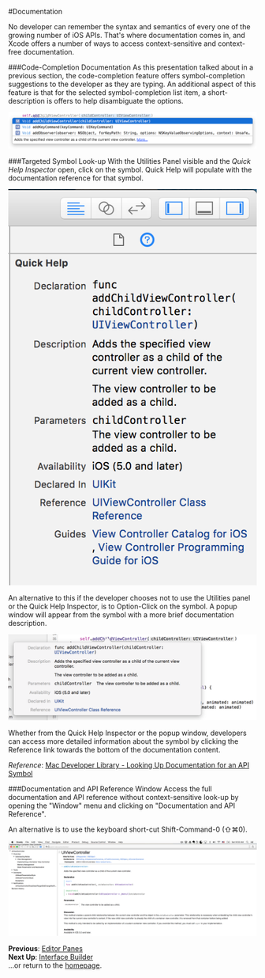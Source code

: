 #Documentation  

No developer can remember the syntax and semantics of every one of the growing number of iOS APIs. That's where documentation comes in, and Xcode offers a number of ways to access context-sensitive and context-free documentation.

###Code-Completion Documentation
As this presentation talked about in a previous section, the code-completion feature offers symbol-completion suggestions to the developer as they are typing. An additional aspect of this feature is that for the selected symbol-completion list item, a short-description is offers to help disambiguate the options.

![documentation-code-completion](images/documentation-code-completion.png)

###Targeted Symbol Look-up
With the Utilities Panel visible and the *Quick Help Inspector* open, click on the symbol. Quick Help will populate with the documentation reference for that symbol.

![documentation-quick-help-inspector](images/documentation-quick-help-inspector.png)

An alternative to this if the developer chooses not to use the Utilities panel or the Quick Help Inspector, is to Option-Click on the symbol. A popup window will appear from the symbol with a more brief documentation description.

![documentation-symbol-popup](images/documentation-symbol-popup.png)

Whether from the Quick Help Inspector or the popup window, developers can access more detailed information about the symbol by clicking the Reference link towards the bottom of the documentation content.

*Reference*: [Mac Developer Library - Looking Up Documentation for an API Symbol](https://developer.apple.com/library/mac/recipes/xcode_help-source_editor/chapters/FindingAPIDocumentation.html)

###Documentation and API Reference Window
Access the full documentation and API reference without context-sensitive look-up by opening the "Window" menu and clicking on "Documentation and API Reference".

An alternative is to use the keyboard short-cut Shift-Command-0 (⇧⌘0).

![documentation-and-api-reference-window](images/documentation-and-api-reference-window.png)

**Previous**: [Editor Panes](editors.md)  
**Next Up**: [Interface Builder](interface-builder.md)  
...or return to the [homepage](README.md).

